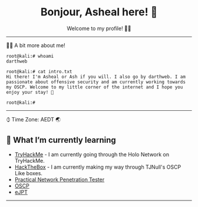<h1 align = "center"> Bonjour, Asheal here! 👋 </h1>

<!-- Description -->

<div align="center">
  Welcome to my profile! 👨‍💻 <br />
</div>

<!-- /Description -->

---

🧒🏾 A bit more about me!

```
root@kali:# whoami
darthweb

root@kali:# cat intro.txt
Hi there! I'm Asheal or Ash if you will. I also go by darthweb. I am passionate about offensive security and am currently working towards my OSCP. Welcome to my little corner of the internet and I hope you enjoy your stay! 🚀

root@kali:#
```
---

⌚︎ Time Zone: AEDT 🌏

## 🤖 What I’m currently learning

- [TryHackMe](https://tryhackme.com/p/asheal99) - I am currently going through the Holo Network on TryHackMe.
- [HackTheBox](../HTB_Writeups/Readme.md) - I am currently making my way through TJNull's OSCP Like boxes.
- [Practical Network Penetration Tester](https://certifications.tcm-sec.com/pnpt/)
- [OSCP](https://www.offensive-security.com/pwk-oscp/)
- [eJPT](https://elearnsecurity.com/product/ejpt-certification/)
---

